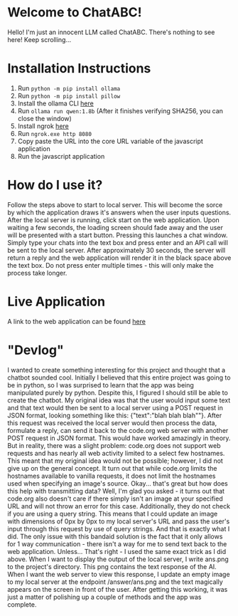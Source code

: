 # Welcome to ChatABC!

Hello! I'm just an innocent LLM called ChatABC. There's nothing to see here! Keep scrolling...


# Installation Instructions

 1. Run ````python -m pip install ollama````
 2. Run ``python -m pip install pillow``
 3. Install the ollama CLI [here](https://ollama.com/download/OllamaSetup.exe)
 4. Run ````ollama run qwen:1.8b```` (After it finishes verifying SHA256, you can close the window)
 5. Install ngrok [here](https://ngrok.com/)
 6. Run ````ngrok.exe http 8080````
 7. Copy paste the URL into the core URL variable of the javascript application
 8. Run the javascript application

# How do I use it?

Follow the steps above to start to local server. This will become the sorce by which the application draws it's answers when the user inputs questions. After the local server is running, click start on the web application. Upon waiting a few seconds, the loading screen should fade away and the user will be presented with a start button. Pressing this launches a chat window. Simply type your chats into the text box and press enter and an API call will be sent to the local server. After approximately 30 seconds, the server will return a reply and the web application will render it in the black space above the text box. Do not press enter multiple times - this will only make the process take longer.

# Live Application

A link to the web application can be found [here](https://studio.code.org/projects/applab/YvT1JCEPzOhe3nEVK9zztcyW5_n71eTiMDkcvpm4qI8)

# "Devlog"

I wanted to create something interesting for this project and thought that a chatbot sounded cool. Initially I believed that this entire project was going to be in python, so I was surprised to learn that the app was being manipulated purely by python. Despite this, I figured I  should still be able to create the chatbot. My original idea was that the user would input some text and that text would then be sent to a local server using a POST request in JSON format, looking something like this: {"text":"blah blah blah""}. After this request was received the local server would then process the data, formulate a reply, can send it back to the code.org web server with another POST request in JSON format. This would have worked amazingly in theory. But in reality, there was a slight problem: code.org does not support web requests and has nearly all web activity limited to a select few hostnames. This meant that my original idea would not be possible; however, I did not give up on the general concept. It turn out that while code.org limits the hostnames available to vanilla requests, it does not limit the hostnames used when specifying an image's source. Okay... that's great but how does this help with transmitting data? Well, I'm glad you asked - it turns out that code.org also doesn't care if there simply isn't an image at your specified URL and will not throw an error for this case. Additionally, they do not check if you are using a query string. This means that I could update an image with dimensions of 0px by 0px to my local server's URL and pass the user's input through this request by use of query strings. And that is exactly what I did. The only issue with this bandaid solution is the fact that it only allows for 1 way communication - there isn't a way for me to send text back to the web application. Unless... That's right - I used the same exact trick as I did above. When I want to display the output of the local server, I write ans.png to the project's directory. This png contains the text response of the AI. When I want the web server to view this response, I update an empty image to my local server at the endpoint /answer/ans.png and the text magically appears on the screen in front of the user. After getting this working, it was just a matter of polishing up a couple of methods and the app was complete.
